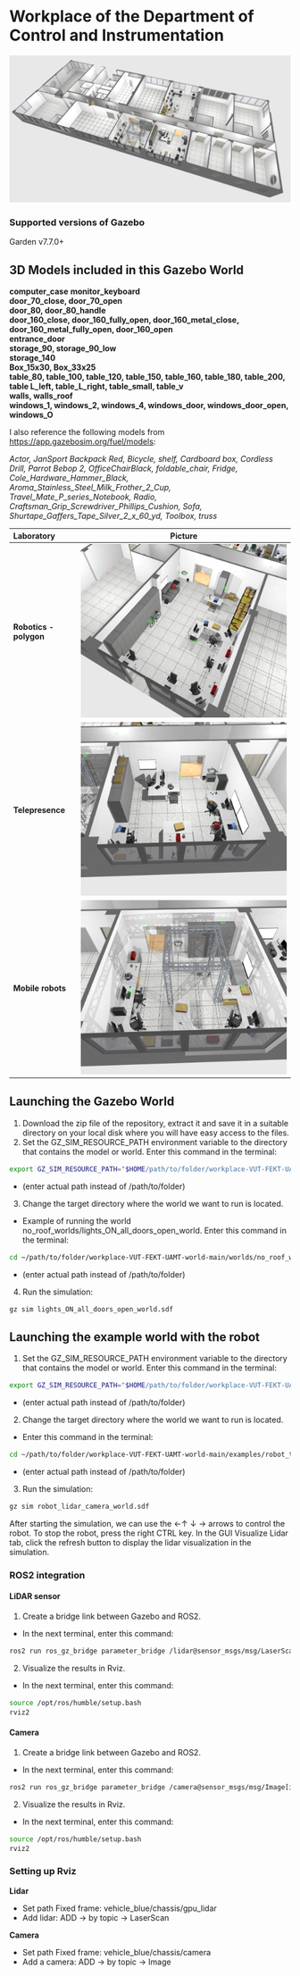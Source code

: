 # Workplace of the Department of Control and Instrumentation

![Gazebo01](docs/images/workplace_UAMT.png)

### Supported versions of Gazebo 
Garden v7.7.0+ 

## 3D Models included in this Gazebo World

**computer_case** 
**monitor_keyboard**    
**door_70_close, door_70_open**    
**door_80, door_80_handle**    
**door_160_close, door_160_fully_open, door_160_metal_close, door_160_metal_fully_open, door_160_open**    
**entrance_door**   
**storage_90, storage_90_low**    
**storage_140**    
**Box_15x30, Box_33x25**    
**table_80, table_100, table_120, table_150, table_160, table_180, table_200, table L_left, table_L_right, table_small, table_v**    
**walls, walls_roof**    
**windows_1, windows_2, windows_4, windows_door, windows_door_open, windows_O**    

I also reference the following models from https://app.gazebosim.org/fuel/models:

*Actor, JanSport Backpack Red, Bicycle, shelf, Cardboard box, Cordless Drill, Parrot Bebop 2, OfficeChairBlack, foldable_chair, Fridge, Cole_Hardware_Hammer_Black, Aroma_Stainless_Steel_Milk_Frother_2_Cup, Travel_Mate_P_series_Notebook, Radio, Craftsman_Grip_Screwdriver_Phillips_Cushion, Sofa,  Shurtape_Gaffers_Tape_Silver_2_x_60_yd, Toolbox, truss*

| Laboratory       | Picture           |
| :------------- |:-------------:|
| **Robotics - polygon**     | ![lab1](docs/images/laboratory_1.102.png) |
| **Telepresence**     | ![lab2](docs/images/laboratory_1.112.png) |
| **Mobile robots**    | ![lab3](docs/images/laboratory_1.113.png)

## Launching the Gazebo World

1) Download the zip file of the repository, extract it and save it in a suitable directory on your local disk where you will have easy access to the files.
2) Set the GZ_SIM_RESOURCE_PATH environment variable to the directory that contains the model or world. 
Enter this command in the terminal:

```bash
export GZ_SIM_RESOURCE_PATH="$HOME/path/to/folder/workplace-VUT-FEKT-UAMT-world-main"
```

  * (enter actual path instead of /path/to/folder)
3) Change the target directory where the world we want to run is located.
  * Example of running the world no_roof_worlds/lights_ON_all_doors_open_world. Enter this command in the terminal:

```bash
cd ~/path/to/folder/workplace-VUT-FEKT-UAMT-world-main/worlds/no_roof_worlds
```

  * (enter actual path instead of /path/to/folder)
4) Run the simulation:

```bash
gz sim lights_ON_all_doors_open_world.sdf
```
## Launching the example world with the robot

1) Set the GZ_SIM_RESOURCE_PATH environment variable to the directory that contains the model or world. 
Enter this command in the terminal:

```bash
export GZ_SIM_RESOURCE_PATH="$HOME/path/to/folder/workplace-VUT-FEKT-UAMT-world-main"
```

  * (enter actual path instead of /path/to/folder)
2) Change the target directory where the world we want to run is located.
  * Enter this command in the terminal:

```bash
cd ~/path/to/folder/workplace-VUT-FEKT-UAMT-world-main/examples/robot_testing_world
```

  * (enter actual path instead of /path/to/folder)
3) Run the simulation:

```bash
gz sim robot_lidar_camera_world.sdf
```
After starting the simulation, we can use the ←↑ ↓ → arrows to control the robot. To stop the robot, press the right CTRL key. In the GUI Visualize Lidar tab, click the refresh button to display the lidar visualization in the simulation.

### ROS2 integration
#### LiDAR sensor
1) Create a bridge link between Gazebo and ROS2.
  * In the next terminal, enter this command:
    
```bash
ros2 run ros_gz_bridge parameter_bridge /lidar@sensor_msgs/msg/LaserScan[ignition.msgs.LaserScan --ros-args -r /lidar:=/laser_scan
```

2) Visualize the results in Rviz.
  * In the next terminal, enter this command:

```bash
source /opt/ros/humble/setup.bash
rviz2
```

#### Camera
1) Create a bridge link between Gazebo and ROS2.
  * In the next terminal, enter this command:
    
```bash
ros2 run ros_gz_bridge parameter_bridge /camera@sensor_msgs/msg/Image[ignition.msgs.Image --ros-args -r /camera:=/camera_image
```

2) Visualize the results in Rviz.
  * In the next terminal, enter this command:

```bash
source /opt/ros/humble/setup.bash
rviz2
```
### Setting up Rviz
**Lidar**
- Set path Fixed frame: vehicle_blue/chassis/gpu_lidar
- Add lidar: ADD -> by topic -> LaserScan

**Camera**
- Set path Fixed frame: vehicle_blue/chassis/camera
- Add a camera: ADD -> by topic -> Image
